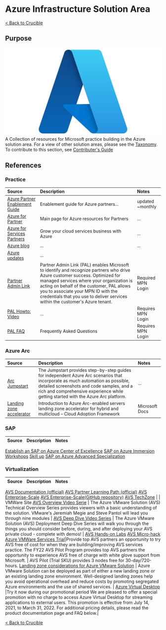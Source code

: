 

# Azure Infrastructure Solution Area
[< Back to Crucible](./)

## Purpose

![Azure Infrastructyure](./Library/Azure-Logo.png)
A Collection of resources for Microsoft practice building in the Azure solution area. For a view of other solution areas, please see the [Taxonomy](Taxonomy.md). To contribute to this section, see [Contributer's Guide](Contributing.md)
## References

### Practice
Source | Description | Notes
:----- | :---------- | :-----
[Azure Partner Enablement Guide](https://assetsprod.microsoft.com/mpn/en-us/azure-partner-enablement-guide.pdf)| Enablement guide for Azure partners... | updated ~monthly
[Azure for Partner](https://www.microsoft.com/azure/partners/)|Main page for Azure resources for Partners | ...
[Azure for Services Partners](https://www.microsoft.com/azure/partners/practices/the-opportunity)|Grow your cloud services business with Azure| ...
[Azure blog](https://azure.microsoft.com/en-us/blog/)|...|...
[Azure updates](https://azure.microsoft.com/en-us/updates/)|...|
[Partner Admin Link](https://partner.microsoft.com/en-us/asset/collection/partner-admin-link#/)|Partner Admin Link (PAL) enables Microsoft to identify and recognize partners who drive Azure customer success. Optimized for managed services where your organization is acting on behalf of the customer, PAL allows you to associate your MPN ID with the credentials that you use to deliver services within the customer's Azure tenant.| Required MPN Login
[PAL Howto: Video](https://partner.microsoft.com/en-us/resources/detail/setting-up-partner-admin-link-video-mp4)|...| Requires MPN Login
[PAL FAQ](https://partner.microsoft.com/en-us/resources/detail/pal-partner-faq-docx)| Frequently Asked Questions| Requires MPN Login

### Azure Arc
Source | Description | Notes
:----- | :---------- | :-----
[Arc Jumpstart](https://azurearcjumpstart.io/)| The Jumpstart provides step-by-step guides for independent Azure Arc scenarios that incorporate as much automation as possible, detailed screenshots and code samples, and a rich and comprehensive experience while getting started with the Azure Arc platform.| ...
[Landing zone accelerator](https://docs.microsoft.com/en-us/azure/cloud-adoption-framework/scenarios/hybrid/enterprise-scale-landing-zone) | Introduction to Azure Arc-enabled servers landing zone accelerator for hybrid and multicloud – Cloud Adoption Framework | Microsoft Docs

### SAP
Source | Description | Notes
:----- | :---------- | :-----
[Establish an SAP on Azure Center of Excellence](https://aka.ms/AzureCenterforSAPsolutions)
[SAP on Azure Immersion Workshops](https://aka.ms/aiwpartners)
[Skill up](https://aka.ms/SAPonAzureResources)
[SAP on Azure Advanced Specialization](httrps://aka.ms/SAPonAzureAdvancedSpec)


### Virtualization
Source | Description | Notes
:----- | :---------- | :-----
[AVS Documentation (official)](https://aka.ms/AVSDocs)
[AVS Partner Learning Path (official)](https://aka.ms/AVSLearningPath)
[AVS Enterprise-Scale](https://aka.ms/AVSEnterpriseScale)
[AVS Enterprise-Scale(GitHub repository)](https://aka.ms/AVSEnterpriseScaleRepo)
[AVS TechZone](https://aka.ms/AVSTechZone) | | VMWare Site
[AVS Overview Video Serie](https://aka.ms/AVSTechOverview) | The Azure VMware Solution (AVS) Technical Overview Series provides viewers with a basic understanding of the solution. VMware's Jeremiah Megie and Steve Pantol will lead you through nine modules |
[AVS Deep Dive Video Series](https://aka.ms/AVSDeepDive) | The Azure VMware Solution (AVS) Deployment Deep Dive Series will walk you through the things you should consider before, during, and after deploying your AVS private cloud - complete with demos! |
[AVS Hands-on Labs](https://aka.ms/AVSHOL)
[AVS Micro-hack](https://aka.ms/AVSMicroHack)
[Azure VMWare Services Trial](https://forms.office.com/pages/responsepage.aspx?id=v4j5cvGGr0GRqy180BHbR1xHkcwkIqVOp6E37mZjgcpURU9GSjJYTExLSzMzNzdGTzJERDBGWk1QQiQlQCN0PWcu&web=1&wdLOR=c5F35665D-7650-45A8-87BE-07E2AF646064)|Provide top AVS partners an opportunity to try AVS free of cost for when they are building/improving AVS services practice. The FY22 AVS Pilot Program provides top AVS partners the opportunity to experience AVS free of charge with white glove support from Microsoft. | AVS Pilot (Trial SKU) provides 3 nodes free for 30-day/720-hours. 
[Landing zone considerations for Azure VMware Solution](https://docs.microsoft.com/en-us/azure/architecture/solution-ideas/articles/azure-vmware-solution-foundation-landing-zone) | Azure VMware Solution can be deployed as part of either a new landing zone or an existing landing zone environment. Well-designed landing zones help you avoid operational overhead and reduce costs by promoting segregated Azure environments and the use of shared services. |
[Azure Virtual Desktop]() |Try it now during our promotional period We are pleased to offer a special promotion with no charge to access Azure Virtual Desktop for streaming applications to external users. This promotion is effective from July 14, 2021, to March 31, 2022. For additional pricing details, please read the product documentation page and FAQ below.|

[< Back to Crucible](./)